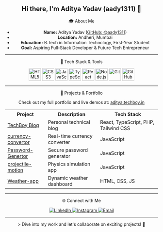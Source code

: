 <div align="center">

## Hi there, I'm Aditya Yadav (aady1311) 👋

</div>

<div align="center">
 🎓 About Me

- **Name:** Aditya Yadav ([GitHub: @aady1311](https://github.com/aady1311))  
- **Location:** Andheri, Mumbai  
- **Education:** B.Tech in Information Technology, First-Year Student  
- **Goal:** Aspiring Full-Stack Developer & Future Tech Entrepreneur
</div>

---

<div align="center">
 🧰 Tech Stack & Tools

<p>
  <img src="https://cdn.jsdelivr.net/gh/devicons/devicon/icons/html5/html5-original.svg" alt="HTML5" width="40" height="40" />
  <img src="https://cdn.jsdelivr.net/gh/devicons/devicon/icons/css3/css3-original.svg" alt="CSS3" width="40" height="40" />
  <img src="https://cdn.jsdelivr.net/gh/devicons/devicon/icons/javascript/javascript-original.svg" alt="JavaScript" width="40" height="40" />
  <img src="https://cdn.jsdelivr.net/gh/devicons/devicon/icons/typescript/typescript-original.svg" alt="TypeScript" width="40" height="40" />
  <img src="https://cdn.jsdelivr.net/gh/devicons/devicon/icons/react/react-original.svg" alt="React" width="40" height="40" />
  <img src="https://cdn.jsdelivr.net/gh/devicons/devicon/icons/nodejs/nodejs-original.svg" alt="Node.js" width="40" height="40" />
  <img src="https://cdn.jsdelivr.net/gh/devicons/devicon/icons/git/git-original.svg" alt="Git" width="40" height="40" />
  <img src="https://cdn.jsdelivr.net/gh/devicons/devicon/icons/github/github-original.svg" alt="GitHub" width="40" height="40" />
</p>
</div>

---

<div align="center">
 📂 Projects & Portfolio

Check out my full portfolio and live demos at: [aditya.techboy.in](https://aditya.techboy.in)

<table align="center">
  <tr>
    <th>Project</th>
    <th>Description</th>
    <th>Tech Stack</th>
  </tr>
  <tr>
    <td><a href="https://blog.techboy.in/">TechBoy Blog</a></td>
    <td>Personal technical blog</td>
    <td>React, TypeScript, PHP, Tailwind CSS</td>
  </tr>
  <tr>
    <td><a href="https://github.com/aady1311/curruncy-convertor">currency-convertor</a></td>
    <td>Real-time currency converter</td>
    <td>JavaScript</td>
  </tr>
  <tr>
    <td><a href="https://github.com/aady1311/Password-Genertor">Password-Genertor</a></td>
    <td>Secure password generator</td>
    <td>JavaScript</td>
  </tr>
  <tr>
    <td><a href="https://github.com/aady1311/projectile-motion">projectile-motion</a></td>
    <td>Physics simulation app</td>
    <td>JavaScript</td>
  </tr>
  <tr>
    <td><a href="https://github.com/aady1311/Weather-app">Weather-app</a></td>
    <td>Dynamic weather dashboard</td>
    <td>HTML, CSS, JS</td>
  </tr>
</table>
</div>

---

<div align="center">
 🌐 Connect with Me

<p>
  <a href="https://www.linkedin.com/in/aditya1311/" target="_blank">
    <img src="https://img.shields.io/badge/LinkedIn-0A66C2?style=for-the-badge&logo=linkedin&logoColor=white" alt="LinkedIn" />
  </a> 
  <a href="https://www.instagram.com/iamadditya" target="_blank">
    <img src="https://img.shields.io/badge/Instagram-E4405F?style=for-the-badge&logo=instagram&logoColor=white" alt="Instagram" />
  </a>
  <a href="mailto:suraj.yadav@example.com" target="_blank">
    <img src="https://img.shields.io/badge/Email-D14836?style=for-the-badge&logo=gmail&logoColor=white" alt="Email" />
  </a>
</p>
</div>

---

<div align="center">
> Dive into my work and let's collaborate on exciting projects! 🚀
</div>
